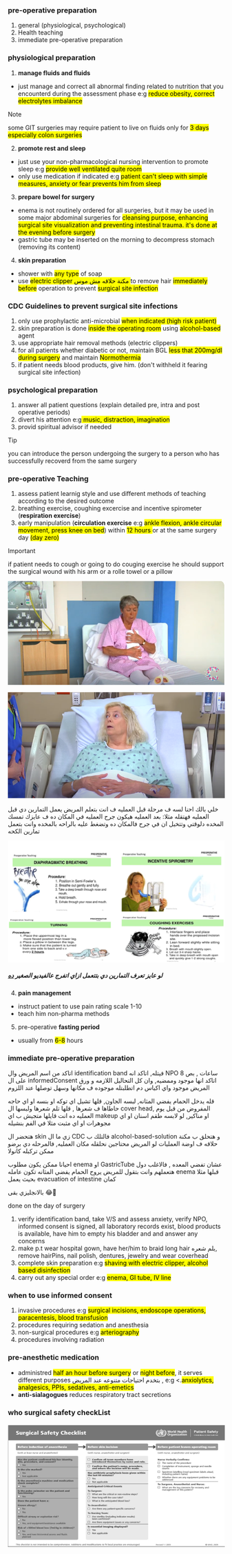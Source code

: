 ### pre-operative preparation
1. general (physiological, psychological)
2. Health teaching
3. immediate pre-operative preparation

### physiological preparation
1. **manage fluids and fluids**
- just manage and correct all abnormal finding related to nutrition that you encounterd during the assessment phase e:g <mark>reduce obesity, correct electrolytes imbalance</mark>
> [!NOTE]
> some GIT surgeries may require patient to live on fluids only for <mark>3 days</mar> especially <mark> colon surgeries </mark>
2. **promote rest and sleep**
- just use your non-pharmacological nursing intervention to promote sleep e:g <mark>provide well ventilated quite room</mark>
- only use medication if indicated e:g <mark> patient can't sleep with simple measures, anxiety or fear prevents him from sleep</mark>
3. **prepare bowel for surgery**
- enema is not routinely ordered for all surgeries, but it may be used in some major abdominal surgeries for <mark>cleansing purpose, enhancing surgical site visualization and preventing intestinal trauma. it's done <mark> at the evening before surgery</mark>
- gastric tube may be inserted on the morning to decompress stomach (removing its content)
4. **skin preparation**
- shower with <mark> any type</mark> of soap
- use <mark>electric clipper مكنة حلاقه مش موس </mark> to remove hair <mark>immediately before</mark> operation to prevent <mark> surgical site infection</mark>

### CDC Guidelines to prevent surgical site infections
1. only use prophylactic anti-microbial <mark>when indicated (high risk patient)</mark>
2. skin preparation is done <mark>inside the operating room</mark> using <mark> alcohol-based</mark> agent
3. use appropriate hair removal methods (electric clippers)
4. for all patients whether diabetic or not, maintain BGL <mark>less that 200mg/dl during surgery</mark> and maintain <mark>Normothermia</mark>
5. if patient needs blood products, give him. (don't withheld it fearing surgical site infection)

### psychological preparation
1. answer all patient questions (explain detailed pre, intra and post operative periods)
2. divert his attention e:g<mark> music, distraction, imagination</mark>
3. provid spiritual advisor if needed
> [!TIP]
> you can introduce the person undergoing the surgery to a person who has successfully recoverd from the same surgery

### pre-operative Teaching
1. assess patient learnig style and use different methods of teaching according to the desired outcome
2. breathing exercise, coughing excercise and incentive spirometer (**respiration exercise**)
3. early manipulation (**circulation exercise** e:g <mark>ankle flexion, ankle circular movement, press knee on bed</mark>) within <mark> 12 hours </mark> or at the same surgery day <mark>(day zero)</mark>
> [!IMPORTANT]
> if patient needs to cough or going to do couging exercise he should support the surgical wound with his arm or a rolle towel or a pillow

![supportedSurgicalWound](./imgs/supportWound.png)

![support with pillow](./imgs/soupportWithPillowpng.png)

خلي بالك احنا لسه ف مرحلة قبل العمليه ف انت بتعلم المريض يعمل  التمارين دي قبل العمليه فهتقله مثلا: بعد العمليه هيكون جرح العمليه في المكان ده ف عايزك تمسك المخده دلوقتي وتتخيل ان في جرح فالمكان ده وتضغط عليه بالراحه بالمخده وانت بتعمل تمارين الكحه

![exercises](./imgs/exercises.png)

##### لو عايز تعرف التمارين دي بتتعمل ازاي اتفرج عالفيديو الصغير [ده](https://youtu.be/flIV8c38zDE?si=tNzERhQSeVwu70Ih)

4. **pain management**
- instruct patient to use pain rating scale 1-10
- teach him non-pharma methods
5. pre-operative **fasting period**
- usually from <mark> 6-8</mark> hours

### immediate pre-operative preparation
اتاكد من اسم المريض وال identification band فيتله, اتاكد انه NPO 8 ساعات , بص على ال informedConsent اتاكد انها موجود وممضيه, وان كل التحاليل اللازمه و ورق المريض موجود واي اكياس دم اتطلبتله موجوده ف مكانها وسهل توصلها عند اللزوم

قله يدخل الحمام يفضي المثانه, لبسه الجاون, قلها تشيل اي توكه او بنسه او اي حاجه حاطاها ف شعرها , قلها تلم شعرها ولبسها ال cover head, المفروض من قبل يوم العمليه ده انت قايلها متجيش ب اي makeup او مناكير, لو لابسه طقم اسنان او اي مجوهرات او اي مثبت مثلا في الفم بنشيله

هتحضر ال skin زي ما ال CDC فالتلك ب alcohol-based-solution و هتحلق ب مكنة حلاقه ف اوضة العمليات لو المريض محتاجين نحلقله مكان العمليه, فالمرحله دي برضو ممكن تركبله كانولا 

احيانا ممكن يكون مطلوب enema او GastricTube عشان تفضي المعده , فالاغلب دول هتعملهم وانت بتقول للمريض يروح الحمام يفضي المثانه تكون عامله enema قبلها مثلا بحيث يعمل evacuation of intestine كمان 

بالانجليزي بقى 😂💚

done on the day of surgery
1. verify identification band, take V/S and assess anxiety, verify NPO, informed consent is signed, all laboratory records exist, blood products is available, have him to empty his bladder and and answer any concerns
2. make p.t wear hospital gown, have her/him to braid long hair يلم شعره, remove hairPins, nail polish, dentures, jewelry and wear coverhead
3. complete skin preparation e:g <mark>shaving with electric clipper, alcohol based disinfection</mark>
4. carry out any special order e:g <mark>enema, GI tube, IV line</mark>

### when to use informed consent
1. invasive procedures e:g <mark>surgical incisions, endoscope operations, paracentesis, blood transfusion</mark>
2. procedures requiring sedation and anesthesia
3. non-surgical procedures e:g <mark>arteriography</mark>
4. procedures involving radiation

### pre-anesthetic medication
- administred <mark>half an hour before surgery</mark> or <mark>night before</mark>, it serves different purposes بتخدم احتياجات متنوعه عند المريض , e:g <.<mark>anxiolytics, analgesics, PPIs, sedatives, anti-emetics</mark>
- **anti-sialagogues** reduces respiratory tract secretions

### who surgical safety checkList

![](./imgs/surgical-safety.png)